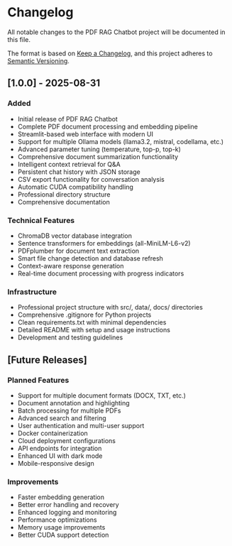 # Changelog

All notable changes to the PDF RAG Chatbot project will be documented in this file.

The format is based on [Keep a Changelog](https://keepachangelog.com/en/1.0.0/),
and this project adheres to [Semantic Versioning](https://semver.org/spec/v2.0.0.html).

## [1.0.0] - 2025-08-31

### Added
- Initial release of PDF RAG Chatbot
- Complete PDF document processing and embedding pipeline
- Streamlit-based web interface with modern UI
- Support for multiple Ollama models (llama3.2, mistral, codellama, etc.)
- Advanced parameter tuning (temperature, top-p, top-k)
- Comprehensive document summarization functionality
- Intelligent context retrieval for Q&A
- Persistent chat history with JSON storage
- CSV export functionality for conversation analysis
- Automatic CUDA compatibility handling
- Professional directory structure
- Comprehensive documentation

### Technical Features
- ChromaDB vector database integration
- Sentence transformers for embeddings (all-MiniLM-L6-v2)
- PDFplumber for document text extraction
- Smart file change detection and database refresh
- Context-aware response generation
- Real-time document processing with progress indicators

### Infrastructure
- Professional project structure with src/, data/, docs/ directories
- Comprehensive .gitignore for Python projects
- Clean requirements.txt with minimal dependencies
- Detailed README with setup and usage instructions
- Development and testing guidelines

## [Future Releases]

### Planned Features
- Support for multiple document formats (DOCX, TXT, etc.)
- Document annotation and highlighting
- Batch processing for multiple PDFs
- Advanced search and filtering
- User authentication and multi-user support
- Docker containerization
- Cloud deployment configurations
- API endpoints for integration
- Enhanced UI with dark mode
- Mobile-responsive design

### Improvements
- Faster embedding generation
- Better error handling and recovery
- Enhanced logging and monitoring
- Performance optimizations
- Memory usage improvements
- Better CUDA support detection
